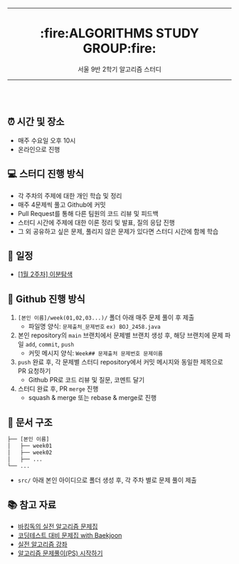 ----
<div align="center"> <h1> :fire:ALGORITHMS STUDY GROUP:fire: </div>
<div align="center"> 서울 9반 2학기 알고리즘 스터디 </div>

----
<br></br>

## :alarm_clock: 시간 및 장소
- 매주 수요일 오후 10시
- 온라인으로 진행

## :computer: 스터디 진행 방식
- 각 주차의 주제에 대한 개인 학습 및 정리
- 매주 4문제씩 풀고 Github에 커밋
- Pull Request를 통해 다른 팀원의 코드 리뷰 및 피드백
- 스터디 시간에 주제에 대한 이론 정리 및 발표, 질의 응답 진행
- 그 외 공유하고 싶은 문제, 풀리지 않은 문제가 있다면 스터디 시간에 함께 학습

## :date: 일정
- [[1월 2주차] 이분탐색](https://github.com/encrypted-def/basic-algo-lecture/blob/master/workbook/0x13.md)

## :pushpin: Github 진행 방식

1. `[본인 이름]/week(01,02,03...)/` 폴더 아래 매주 문제 풀이 후 제출
   - 파일명 양식: `문제출처_문제번호` `ex) BOJ_2458.java`
2. 본인 repository의 `main` 브랜치에서 문제별 브랜치 생성 후, 해당 브랜치에 문제 파일 `add`, `commit`, `push`
   - 커밋 메시지 양식: `Week## 문제출처 문제번호 문제이름`
3. `push` 완료 후, 각 문제별 스터디 repository에서 커밋 메시지와 동일한 제목으로 PR 요청하기
   - Github PR로 코드 리뷰 및 질문, 코멘트 달기
4. 스터디 완료 후, PR `merge` 진행
   - squash & merge 또는 rebase & merge로 진행

## :file_folder: 문서 구조

```bash
├── [본인 이름]
│   ├── week01
│   ├── week02
│   ├── ...
└── ...
```

- `src/` 아래 본인 아이디으로 폴더 생성 후, 각 주차 별로 문제 풀이 제출

## :books: 참고 자료
- [바킹독의 실전 알고리즘 문제집](https://github.com/encrypted-def/basic-algo-lecture/blob/master/workbook.md)
- [코딩테스트 대비 문제집 with Baekjoon](https://github.com/tony9402/baekjoon)
- [실전 알고리즘 강좌](https://blog.encrypted.gg/919?category=773649)
- [알고리즘 문제풀이(PS) 시작하기](https://plzrun.tistory.com/entry/%EC%95%8C%EA%B3%A0%EB%A6%AC%EC%A6%98-%EB%AC%B8%EC%A0%9C%ED%92%80%EC%9D%B4PS-%EC%8B%9C%EC%9E%91%ED%95%98%EA%B8%B0)



